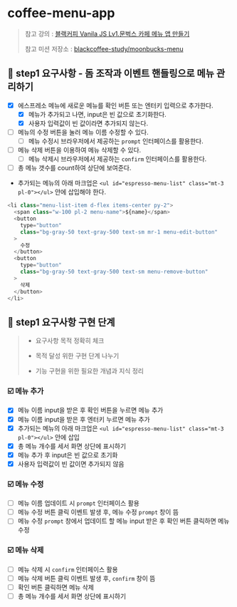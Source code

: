 # coffee-menu-app

> 참고 강의 : [블랙커피 Vanila JS Lv1.문벅스 카페 메뉴 앱 만들기](https://www.udemy.com/course/vanilla-js-lv1/)
>
> 참고 미션 저장소 : [blackcoffee-study/moonbucks-menu](https://github.com/blackcoffee-study/moonbucks-menu)

## 🎯 step1 요구사항 - 돔 조작과 이벤트 핸들링으로 메뉴 관리하기

- [x] 에스프레소 메뉴에 새로운 메뉴를 확인 버튼 또는 엔터키 입력으로 추가한다.
  - [x] 메뉴가 추가되고 나면, input은 빈 값으로 초기화한다.
  - [x] 사용자 입력값이 빈 값이라면 추가되지 않는다.
- [ ] 메뉴의 수정 버튼을 눌러 메뉴 이름 수정할 수 있다.
  - [ ] 메뉴 수정시 브라우저에서 제공하는 `prompt` 인터페이스를 활용한다.
- [ ] 메뉴 삭제 버튼을 이용하여 메뉴 삭제할 수 있다.
  - [ ] 메뉴 삭제시 브라우저에서 제공하는 `confirm` 인터페이스를 활용한다.
- [ ] 총 메뉴 갯수를 count하여 상단에 보여준다.
- 추가되는 메뉴의 아래 마크업은 `<ul id="espresso-menu-list" class="mt-3 pl-0"></ul>` 안에 삽입해야 한다.

```js
<li class="menu-list-item d-flex items-center py-2">
  <span class="w-100 pl-2 menu-name">${name}</span>
  <button
    type="button"
    class="bg-gray-50 text-gray-500 text-sm mr-1 menu-edit-button"
  >
    수정
  </button>
  <button
    type="button"
    class="bg-gray-50 text-gray-500 text-sm menu-remove-button"
  >
    삭제
  </button>
</li>
```

## 🎯 step1 요구사항 구현 단계 

> * 요구사항 목적 정확히 체크
> * 목적 달성 위한 구현 단계 나누기
>
> * 기능 구현을 위한 필요한 개념과 지식 정리

### ☑️ 메뉴 추가

* [x] 메뉴 이름 input을 받은 후 확인 버튼을 누르면 메뉴 추가
* [x] 메뉴 이름 input을 받은 후 엔터키 누르면 메뉴 추가
* [x] 추가되는 메뉴의 아래 마크업은 `<ul id="espresso-menu-list" class="mt-3 pl-0"></ul>` 안에 삽입
* [x] 총 메뉴 개수를 세서 화면 상단에 표시하기
* [x] 메뉴 추가 후 input은 빈 값으로 초기화
* [x] 사용자 입력값이 빈 값이면 추가되지 않음

### ☑️ 메뉴 수정

* [ ] 메뉴 이름 업데이트 시 `prompt` 인터페이스 활용
* [ ] 메뉴 수정 버튼 클릭 이벤트 발생 후, 메뉴 수정 `prompt` 창이 뜸
* [ ] 메뉴 수정 `prompt` 창에서 업데이트 할 메뉴 input 받은 후 확인 버튼 클릭하면 메뉴 수정

### ☑️ 메뉴 삭제

* [ ] 메뉴 삭제 시 `confirm` 인터페이스 활용
* [ ] 메뉴 삭제 버튼 클릭 이벤트 발생 후, `confirm` 창이 뜸
* [ ] 확인 버튼 클릭하면 메뉴 삭제
* [ ] 총 메뉴 개수를 세서 화면 상단에 표시하기